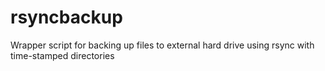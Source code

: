 rsyncbackup
===========

Wrapper script for backing up files to external hard drive using rsync with time-stamped directories
